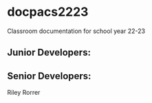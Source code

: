 # docpacs2223
Classroom documentation for school year 22-23

## Junior Developers:

## Senior Developers:

Riley Rorrer
